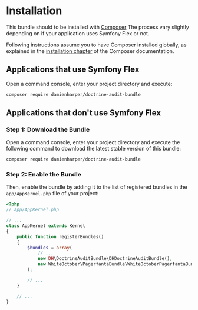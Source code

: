 # Installation

This bundle should to be installed with [Composer](https://getcomposer.org)
The process vary slightly depending on if your application uses Symfony Flex or not.

Following instructions assume you to have Composer installed globally, as explained
in the [installation chapter](https://getcomposer.org/doc/00-intro.md)
of the Composer documentation.


## Applications that use Symfony Flex

Open a command console, enter your project directory and execute:

```bash
composer require damienharper/doctrine-audit-bundle
```


## Applications that don't use Symfony Flex

### Step 1: Download the Bundle
Open a command console, enter your project directory and execute the
following command to download the latest stable version of this bundle:

```bash
composer require damienharper/doctrine-audit-bundle
```

### Step 2: Enable the Bundle
Then, enable the bundle by adding it to the list of registered bundles
in the `app/AppKernel.php` file of your project:

```php
<?php
// app/AppKernel.php

// ...
class AppKernel extends Kernel
{
    public function registerBundles()
    {
        $bundles = array(
            // ...
            new DH\DoctrineAuditBundle\DHDoctrineAuditBundle(),
            new WhiteOctober\PagerfantaBundle\WhiteOctoberPagerfantaBundle(), // only required if you plan to use included viewer/templates
        );

        // ...
    }

    // ...
}
```
